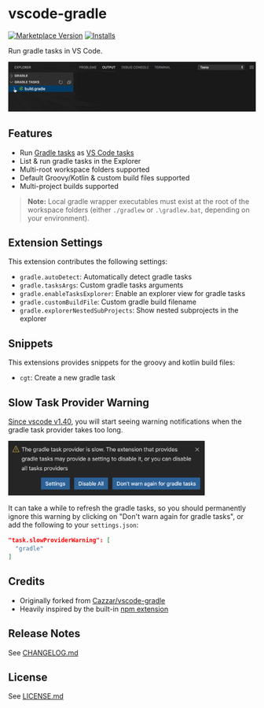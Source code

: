 # vscode-gradle

[![Marketplace Version](https://vsmarketplacebadge.apphb.com/version-short/richardwillis.vscode-gradle.svg)](https://marketplace.visualstudio.com/items?itemName=richardwillis.vscode-gradle)
[![Installs](https://vsmarketplacebadge.apphb.com/installs-short/richardwillis.vscode-gradle.svg)](https://marketplace.visualstudio.com/items?itemName=richardwillis.vscode-gradle)

Run gradle tasks in VS Code.

![Screencat](images/screencast.gif)

## Features

- Run [Gradle tasks](https://gradle.org/) as [VS Code tasks](https://code.visualstudio.com/docs/editor/tasks)
- List & run gradle tasks in the Explorer
- Multi-root workspace folders supported
- Default Groovy/Kotlin & custom build files supported
- Multi-project builds supported

> **Note:** Local gradle wrapper executables must exist at the root of the workspace folders (either `./gradlew` or `.\gradlew.bat`, depending on your environment).

## Extension Settings

This extension contributes the following settings:

- `gradle.autoDetect`: Automatically detect gradle tasks
- `gradle.tasksArgs`: Custom gradle tasks arguments
- `gradle.enableTasksExplorer`: Enable an explorer view for gradle tasks
- `gradle.customBuildFile`: Custom gradle build filename
- `gradle.explorerNestedSubProjects`: Show nested subprojects in the explorer

## Snippets

This extensions provides snippets for the groovy and kotlin build files:

- `cgt`: Create a new gradle task

## Slow Task Provider Warning

[Since vscode v1.40](https://code.visualstudio.com/updates/v1_40#_slow-task-provider-warning), you will start seeing warning notifications when the gradle task provider takes too long.

<img src="./images/slow-task-provider-warning.png" width="400" />

It can take a while to refresh the gradle tasks, so you should permanently ignore this warning by clicking on "Don't warn again for gradle tasks", or add the following to your `settings.json`:

```json
"task.slowProviderWarning": [
  "gradle"
]
```

## Credits

- Originally forked from [Cazzar/vscode-gradle](https://github.com/Cazzar/vscode-gradle)
- Heavily inspired by the built-in [npm extension](https://github.com/microsoft/vscode/tree/master/extensions/npm)

## Release Notes

See [CHANGELOG.md](./CHANGELOG.md)

## License

See [LICENSE.md](./LICENSE.md)
